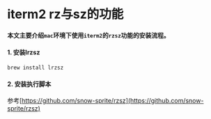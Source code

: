 # iterm2 rz与sz的功能

#### 本文主要介绍`mac`环境下使用`iterm2`的`rzsz`功能的安装流程。

#### 1. 安装lrzsz

```text
brew install lrzsz

```

#### 2. 安装执行脚本



参考[https://github.com/snow-sprite/rzsz](https://github.com/snow-sprite/rzsz)

